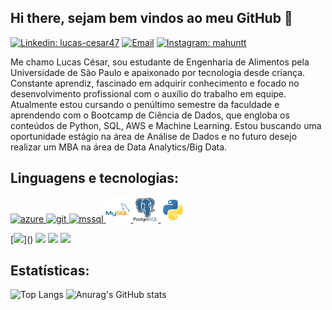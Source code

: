 ## Hi there, sejam bem vindos ao meu GitHub 👋

[![Linkedin: lucas-cesar47](https://img.shields.io/badge/-LinkedIn-0077B5?style=for-the-badge&logo=linkedin&logoColor=white&link=https://www.linkedin.com/in/lucas-cesar47/)](https://www.linkedin.com/in/lucas-cesar47/)
[![Email](https://img.shields.io/badge/-Email-%23333?style=for-the-badge&logo=gmail&logoColor=white)](mailto:lucascsr47@gmail.com)
[![Instagram: mahuntt](https://img.shields.io/badge/-Instagram-%23E4405F?style=for-the-badge&logo=instagram&logoColor=white)](https://instagram.com/mahuntt)

Me chamo Lucas César, sou estudante de Engenharia de Alimentos pela Universidade de São Paulo e apaixonado por tecnologia desde criança. Constante aprendiz, fascinado em adquirir conhecimento e focado no desenvolvimento profissional com o auxílio do trabalho em equipe. Atualmente estou cursando o penúltimo semestre da faculdade e aprendendo com o Bootcamp de Ciência de Dados, que engloba os conteúdos de Python, SQL, AWS e Machine Learning. Estou buscando uma oportunidade estágio na área de Análise de Dados e no futuro desejo realizar um MBA na área de Data Analytics/Big Data.

## Linguagens e tecnologias:

<p align="left"> <a href="https://azure.microsoft.com/en-in/" target="_blank" rel="noreferrer"> <img src="https://www.vectorlogo.zone/logos/microsoft_azure/microsoft_azure-icon.svg" alt="azure" width="40" height="40"/> </a> <a href="https://git-scm.com/" target="_blank" rel="noreferrer"> <img src="https://www.vectorlogo.zone/logos/git-scm/git-scm-icon.svg" alt="git" width="40" height="40"/> </a> <a href="https://www.microsoft.com/en-us/sql-server" target="_blank" rel="noreferrer"> <img src="https://www.svgrepo.com/show/303229/microsoft-sql-server-logo.svg" alt="mssql" width="40" height="40"/> </a> <a href="https://www.mysql.com/" target="_blank" rel="noreferrer"> <img src="https://raw.githubusercontent.com/devicons/devicon/master/icons/mysql/mysql-original-wordmark.svg" alt="mysql" width="40" height="40"/> </a> <a href="https://www.postgresql.org" target="_blank" rel="noreferrer"> <img src="https://raw.githubusercontent.com/devicons/devicon/master/icons/postgresql/postgresql-original-wordmark.svg" alt="postgresql" width="40" height="40"/> </a> <a href="https://www.python.org" target="_blank" rel="noreferrer"> <img src="https://raw.githubusercontent.com/devicons/devicon/master/icons/python/python-original.svg" alt="python" width="40" height="40"/> </a> </p>
[<img src="https://img.shields.io/badge/MySQL-00000F?style=for-the-badge&logo=mysql&logoColor=white" />]()
<img src="https://img.shields.io/badge/MongoDB-4EA94B?style=for-the-badge&logo=mongodb&logoColor=white" />
<img src="https://img.shields.io/badge/Python-3776AB?style=for-the-badge&logo=python&logoColor=white" />
<img src="https://img.shields.io/badge/-Git-white?style=for-the-badge&logo=Git" />

## Estatísticas:

![Top Langs](https://github-readme-stats.vercel.app/api/top-langs/?username=mahuntt&layout=compact)
![Anurag's GitHub stats](https://github-readme-stats.vercel.app/api?username=mahuntt&show_icons=true&theme=cobalt)
